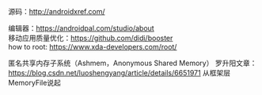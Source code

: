 源码：http://androidxref.com/

编辑器：https://androidpal.com/studio/about  
移动应用质量优化：https://github.com/didi/booster    
how to root: https://www.xda-developers.com/root/  

匿名共享内存子系统（Ashmem，Anonymous Shared Memory）
罗升阳文章：https://blog.csdn.net/luoshengyang/article/details/6651971
从框架层MemoryFile说起
